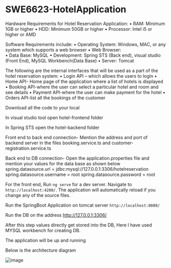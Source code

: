 # SWE6623-HotelApplication
Hardware Requirements for Hotel Reservation Application:
•	RAM: Minimum 1GB or higher
•	HDD: Minimum 50GB or higher
•	Processor: Intel i5 or higher or AMD

Software Requirements include:
•	Operating System: Windows, MAC, or any system which supports a web browser
•	Web Browser:     
•	Data Base: MySQL
•	Development: Spring STS (Back end), visual studio (Front End), MySQL Workbench(Data Base)
•	Server: Tomcat

The following are the internal interfaces that will be used as a part of the hotel reservation system:
•	Login API – which allows the users to login
•	Home API- Home page of the application where a list of hotels is displayed
•	Booking API-where the user can select a particular hotel and room and see details
•	Payment API-where the user can make payment for the hotel
•	Orders API-list all the bookings of the customer

Download all the code to your local

In visual studio tool open hotel-frontend folder

In Spring STS open the hotel-backend folder

Front end to back end connection- Mention the address and port of backend server in the files booking.service.ts and customer-registration.service.ts

Back end to DB connection- Open the application.properties file and mention your values for the data base as shown below
                            spring.datasource.url = jdbc:mysql://127.0.0.1:3306/hotelreservation
                            spring.datasource.username = root
                            spring.datasource.password = root

For the front end, Run `ng serve` for a dev server. Navigate to `http://localhost:4200/`. The application will automatically reload if you change any of the source files.

Run the SpringBoot Application on tomcat server  `http://localhost:8080/`

Run the DB on the address http://127.0.0.1:3306/
                            
After this step values directly get stored into the DB, Here I have used MYSQL workbench for creating DB.

The application will be up and running

Below is the architecture diagram

![image](https://user-images.githubusercontent.com/71249872/205821977-0ea14670-8fce-449b-899e-522f1c93d158.png)



